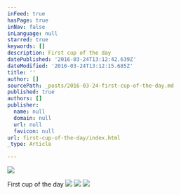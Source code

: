```yaml
---
inFeed: true
hasPage: true
inNav: false
inLanguage: null
starred: true
keywords: []
description: First cup of the day
datePublished: '2016-03-24T13:12:42.639Z'
dateModified: '2016-03-24T13:12:15.685Z'
title: ''
author: []
sourcePath: _posts/2016-03-24-first-cup-of-the-day.md
published: true
authors: []
publisher:
  name: null
  domain: null
  url: null
  favicon: null
url: first-cup-of-the-day/index.html
_type: Article

---
```

![](https://the-grid-user-content.s3-us-west-2.amazonaws.com/76d7e821-a113-4f3c-b34a-636fdd398ac0.jpg)

First cup of the day
![](https://the-grid-user-content.s3-us-west-2.amazonaws.com/dd5a2757-4ef7-4f66-8bae-22574188b3be.jpg)
![](https://the-grid-user-content.s3-us-west-2.amazonaws.com/2e813161-2c59-4355-b650-e26f19db13a1.jpg)
![](https://the-grid-user-content.s3-us-west-2.amazonaws.com/5802f036-eb94-4ff7-973b-e56f0eb4b028.jpg)